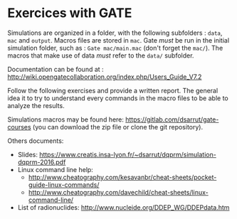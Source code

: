 # Exercices with GATE


Simulations are organized in a folder, with the following subfolders : ```data```, ```mac``` and ```output```. Macros files are stored in ```mac```. Gate *must* be run in the initial simulation folder, such as : ```Gate mac/main.mac``` (don't forget the ```mac/```). The macros that make use of data *must* refer to the ```data/``` subfolder.

Documentation can be found at : http://wiki.opengatecollaboration.org/index.php/Users_Guide_V7.2

Follow the following exercises and provide a written report. The general idea it to try to understand every commands in the macro files to be able to analyze the results.

Simulations macros may be found here: https://gitlab.com/dsarrut/gate-courses (you can download the zip file or clone the git repository). 

Others documents:
- Slides: https://www.creatis.insa-lyon.fr/~dsarrut/dqprm/simulation-dqprm-2016.pdf
- Linux command line help: 
  - http://www.cheatography.com/kesavanbr/cheat-sheets/pocket-guide-linux-commands/
  - http://www.cheatography.com/davechild/cheat-sheets/linux-command-line/  
- List of radionuclides: http://www.nucleide.org/DDEP_WG/DDEPdata.htm

